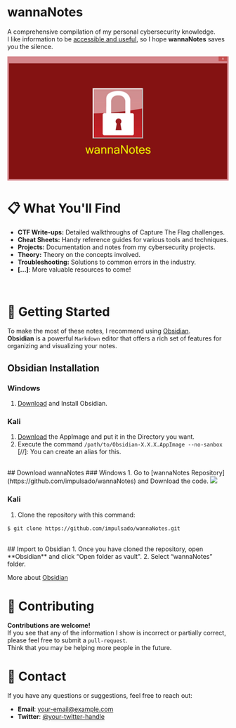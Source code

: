 # wannaNotes
A comprehensive compilation of my personal cybersecurity knowledge. <br>
I like information to be <u>accessible and useful</u>, so I hope **wannaNotes** saves you the silence. <br>

<div align="center">
  <img src="./logo.jpg" alt="wannaNotes Logo">
</div>

# 📋 What You'll Find
- **CTF Write-ups:** Detailed walkthroughs of Capture The Flag challenges. 
- **Cheat Sheets:** Handy reference guides for various tools and techniques. 
- **Projects:** Documentation and notes from my cybersecurity projects.
- **Theory:** Theory on the concepts involved.
- **Troubleshooting:** Solutions to common errors in the industry.
- **[...]**: More valuable resources to come!

<br/>

# 🚀 Getting Started
To make the most of these notes, I recommend using [Obsidian](https://obsidian.md/). <br>
**Obsidian** is a powerful ``Markdown`` editor that offers a rich set of features for organizing and visualizing your notes.

## Obsidian Installation
### Windows
1. [Download](https://obsidian.md/) and Install Obsidian.

### Kali
1. [Download](https://obsidian.md/) the AppImage and put it in the Directory you want.
2. Execute the command `/path/to/Obsidian-X.X.X.AppImage --no-sanbox`<br>
[//]: You can create an alias for this. 
<br>
## Download wannaNotes
### Windows
1. Go to [wannaNotes Repository](https://github.com/impulsado/wannaNotes) and Download the code.
<img src="https://raw.githubusercontent.com/impulsado/wannaNotes/main/Assets/Snipaste_2022-11-27_22-11-54.jpg"/>

### Kali
1. Clone the repository with this command:
```bash
$ git clone https://github.com/impulsado/wannaNotes.git
```
<br>
## Import to Obsidian
1. Once you have cloned the repository, open **Obsidian** and click “Open folder as vault".
2. Select “wannaNotes” folder.

More about [Obsidian](https://www.youtube.com/results?search_query=obsidian+note+taking)

# 🤝 Contributing
**Contributions are welcome!** <br>
If you see that any of the information I show is incorrect or partially correct, please feel free to submit a `pull-request`.  <br>
Think that you may be helping more people in the future.

# 📧 Contact
If you have any questions or suggestions, feel free to reach out: 
- **Email**: [your-email@example.com](mailto:impulsado@protonmail.com) 
- **Twitter**: [@your-twitter-handle](https://twitter.com/your-twitter-handle)